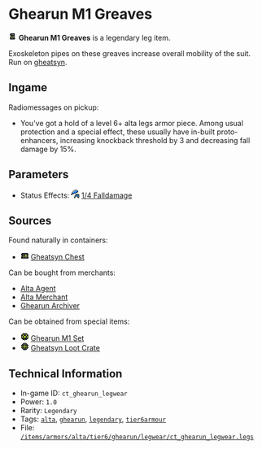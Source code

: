 # Ghearun M1 Greaves

<img src="https://raw.githubusercontent.com/Ceterai/Enternia/main/items/armors/alta/tier6/ghearun/legwear/icon.png" alt="Ghearun M1 Greaves icon" loading="lazy" height=16px width="auto" /> **Ghearun M1 Greaves** is a legendary leg item.

Exoskeleton pipes on these greaves increase overall mobility of the suit. Run on [gheatsyn](https://ceterai.github.io/MyEnternia/Wiki/Tags/Gheatsyn).

## Ingame

Radiomessages on pickup:

- You've got a hold of a level 6+ alta legs armor piece. Among usual protection and a special effect, these usually have in-built proto-enhancers, increasing knockback threshold by 3 and decreasing fall damage by 15%.

## Parameters

- Status Effects: <img src="https://raw.githubusercontent.com/Ceterai/Enternia/main/stats/effects/ct_velocity_jump/ct_longfall.png" alt="1/4 Falldamage icon" loading="lazy" height=16px width="auto" /> [1/4 Falldamage](https://ceterai.github.io/MyEnternia/Wiki/1By4Falldamage)

## Sources

Found naturally in containers:

- <img src="https://raw.githubusercontent.com/Ceterai/Enternia/main/objects/biome/alterash_prime/gheatsyn/decorative/chest/icon.png" alt="Gheatsyn Chest icon" loading="lazy" height=16px width="auto" /> [Gheatsyn Chest](https://ceterai.github.io/MyEnternia/Wiki/GheatsynChest)

Can be bought from merchants:

- [Alta Agent](https://ceterai.github.io/MyEnternia/Wiki/AltaAgent)
- [Alta Merchant](https://ceterai.github.io/MyEnternia/Wiki/AltaMerchant)
- [Ghearun Archiver](https://ceterai.github.io/MyEnternia/Wiki/GhearunArchiver)

Can be obtained from special items:

- <img src="https://raw.githubusercontent.com/Ceterai/Enternia/main/items/active/alta/sets/ghearun.png" alt="Ghearun M1 Set icon" loading="lazy" height=16px width="auto" /> [Ghearun M1 Set](https://ceterai.github.io/MyEnternia/Wiki/GhearunM1Set)
- <img src="https://raw.githubusercontent.com/Ceterai/Enternia/main/items/active/alta/loot/biome/ct_gheatsyn_loot.png" alt="Gheatsyn Loot Crate icon" loading="lazy" height=16px width="auto" /> [Gheatsyn Loot Crate](https://ceterai.github.io/MyEnternia/Wiki/GheatsynLootCrate)

## Technical Information

- In-game ID: `ct_ghearun_legwear`
- Power: `1.0`
- Rarity: `Legendary`
- Tags: [`alta`](https://ceterai.github.io/MyEnternia/Wiki/Tags/Alta), [`ghearun`](https://ceterai.github.io/MyEnternia/Wiki/Tags/Ghearun), [`legendary`](https://ceterai.github.io/MyEnternia/Wiki/Tags/Legendary), [`tier6armour`](https://ceterai.github.io/MyEnternia/Wiki/Tags/Tier6Armour)
- File: [`/items/armors/alta/tier6/ghearun/legwear/ct_ghearun_legwear.legs`](https://github.com/Ceterai/Enternia/blob/main/items/armors/alta/tier6/ghearun/legwear/ct_ghearun_legwear.legs)
